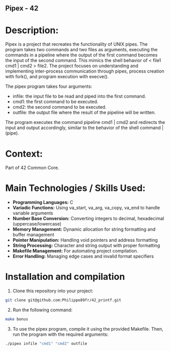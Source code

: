 ## Pipex - 42

# Description:
Pipex is a project that recreates the functionality of UNIX pipes. The program takes two commands and two files as arguments, executing the commands in a pipeline where the output of the first command becomes the input of the second command. This mimics the shell behavior of < file1 cmd1 | cmd2 > file2. The project focuses on understanding and implementing inter-process communication through pipes, process creation with fork(), and program execution with execve(). 

The pipex program takes four arguments:

   - infile: the input file to be read and piped into the first command.
   - cmd1: the first command to be executed.
   - cmd2: the second command to be executed.
   - outfile: the output file where the result of the pipeline will be written.

The program executes the command pipeline cmd1 | cmd2 and redirects the input and output accordingly, similar to the behavior of the shell command | (pipe).

# Context:
Part of 42 Common Core.

# Main Technologies / Skills Used:

- **Programming Languages:** C
- **Variadic Functions:** Using va_start, va_arg, va_copy, va_end to handle variable arguments
- **Number Base Conversion:** Converting integers to decimal, hexadecimal (uppercase/lowercase)
- **Memory Management:** Dynamic allocation for string formatting and buffer management
- **Pointer Manipulation:** Handling void pointers and address formatting
- **String Processing:** Character and string output with proper formatting
- **Makefile Management:** For automating project compilation.
- **Error Handling:** Managing edge cases and invalid format specifiers

# Installation and compilation
1. Clone this repository into your project:
```bash
git clone git@github.com:Philippe89fr/42_printf.git
```
2. Run the following command:
```bash
make bonus
```
3. To use the pipex program, compile it using the provided Makefile. Then, run the program with the required arguments:
```bash
./pipex infile "cmd1" "cmd2" outfile
```
